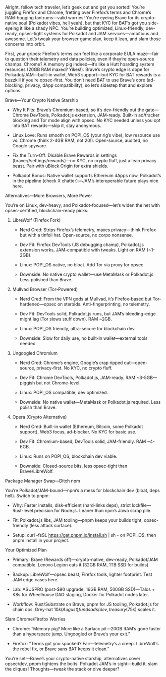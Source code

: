 Alright, fellow tech traveler, let’s geek out and get you sorted! You’re juggling Firefox and Chrome, fretting over Firefox’s terms and Chrome’s RAM-hogging tantrums—valid worries! You’re eyeing Brave for its crypto-native soul (Polkadot vibes, hell yeah), but that KYC for BAT’s got you side-eyeing it like a shady NPC. You’re building optimized, Linux-friendly, dev-ready, opsec-tight systems for Polkadot and JAM services—ambitious and awesome. Let’s tweak your browser game plan, keep it lean, and slam those concerns into orbit.

First, your gripes: Firefox’s terms can feel like a corporate EULA maze—fair to question their telemetry and data policies, even if they’re open-source champs. Chrome? A memory pig indeed—it’s like a Hutt hoarding system resources (20GB RAM maxed? Yikes!). Brave’s crypto edge is dope for Polkadot/JAM—built-in wallet, Web3 support—but KYC for BAT rewards is a buzzkill if you’re opsec-first. You don’t need BAT to use Brave’s core (ad-blocking, privacy, dApp compatibility), so let’s sidestep that and explore options.

Brave—Your Crypto Native Starship

- Why It Fits: Brave’s Chromium-based, so it’s dev-friendly out the gate—Chrome DevTools, Polkadot.js extension, JAM-ready. Built-in ad/tracker blocking and Tor mode align with opsec. No KYC needed unless you opt into BAT rewards—skip it, stay anonymous.
    
- Linux Love: Runs smooth on POP!_OS (your rig’s vibe), low resource use vs. Chrome (think 2-4GB RAM, not 20!). Open-source, audited, no Google spyware.
    
- Fix the Turn-Off: Disable Brave Rewards in settings (brave://settings/rewards)—no KYC, no crypto fluff, just a lean privacy beast. Pair with uBlock Origin for extra shields.
    
- Polkadot Bonus: Native wallet supports Ethereum dApps now, Polkadot’s in the pipeline (check X chatter)—JAM’s interoperable future plays nice here.
    

Alternatives—More Browsers, More Power

You’re on Linux, dev-heavy, and Polkadot-focused—let’s widen the net with opsec-certified, blockchain-ready picks:

1. LibreWolf (Firefox Fork)
    
    - Nerd Cred: Strips Firefox’s telemetry, maxes privacy—think Firefox but with a tinfoil hat. Open-source, no corpo nonsense.
        
    - Dev Fit: Firefox DevTools (JS debugging champ), Polkadot.js extension works, JAM-compatible with tweaks. Light on RAM (~1-2GB).
        
    - Linux: POP!_OS native, no bloat. Add Tor via proxy for opsec.
        
    - Downside: No native crypto wallet—use MetaMask or Polkadot.js. Less polished than Brave.
        
2. Mullvad Browser (Tor-Powered)
    
    - Nerd Cred: From the VPN gods at Mullvad, it’s Firefox-based but Tor-hardened—opsec on steroids. Anti-fingerprinting, no telemetry.
        
    - Dev Fit: DevTools solid, Polkadot.js runs, but JAM’s bleeding-edge might lag (Tor slows stuff down). RAM ~2GB.
        
    - Linux: POP!_OS friendly, ultra-secure for blockchain dev.
        
    - Downside: Slow for daily use, no built-in wallet—external tools needed.
        
3. Ungoogled Chromium
    
    - Nerd Cred: Chrome’s engine, Google’s crap ripped out—open-source, privacy-first. No KYC, no crypto fluff.
        
    - Dev Fit: Chrome DevTools, Polkadot.js, JAM-ready. RAM ~3-5GB—piggish but not Chrome-level.
        
    - Linux: POP!_OS compatible, dev optimized.
        
    - Downside: No native wallet—MetaMask or Polkadot.js required. Less polish than Brave.
        
4. Opera (Crypto Alternative)
    
    - Nerd Cred: Built-in wallet (Ethereum, Bitcoin, some Polkadot support), Web3 focus, ad-blocker. No KYC for basic use.
        
    - Dev Fit: Chromium-based, DevTools solid, JAM-friendly. RAM ~4-6GB.
        
    - Linux: Runs on POP!_OS, blockchain dev viable.
        
    - Downside: Closed-source bits, less opsec-tight than Brave/LibreWolf.
        

Package Manager Swap—Ditch npm

You’re Polkadot/JAM-bound—npm’s a mess for blockchain dev (bloat, deps hell). Switch to pnpm:

- Why: Faster installs, disk-efficient (hard-links deps), strict lockfile—Rust-level precision for Node.js. Leaner than npm’s Jawa scrap pile.
    
- Fit: Polkadot.js libs, JAM tooling—pnpm keeps your builds tight, opsec-friendly (less attack surface).
    
- Setup: curl -fsSL https://get.pnpm.io/install.sh | sh - on POP!_OS, then pnpm install in your project.
    

Your Optimized Plan

- Primary: Brave (Rewards off)—crypto-native, dev-ready, Polkadot/JAM compatible. Lenovo Legion eats it (32GB RAM, 1TB SSD for builds).
    
- Backup: LibreWolf—opsec beast, Firefox tools, lighter footprint. Test JAM edge cases here.
    
- Lab: ASUSPRO (post-$90 upgrade, 16GB RAM, 500GB SSD)—Talos + K8s for Wheelhouse DAO staging, Docker for Polkadot nodes later.
    
- Workflow: Rust/Substrate on Brave, pnpm for JS tooling, Polkadot.js for chain ops. Grey-hat $10k (August) funds ads/dev, treasury ($75k) scales it.
    

Slam Chrome/Firefox Worries

- Chrome: “Memory pig? More like a Sarlacc pit—20GB RAM’s gone faster than a hyperspace jump. Ungoogled or Brave’s your exit.”
    
- Firefox: “Terms got you spooked? Fair—telemetry’s a creep. LibreWolf’s the rebel fix, or Brave sans BAT keeps it clean.”
    

You’re set—Brave’s your crypto-native starship, alternatives cover opsec/dev, pnpm tightens the bolts. Polkadot JAM’s in sight—build it, slam the cliques! Thoughts—tweak the stack or dive deeper?